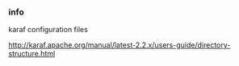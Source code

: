 <!--

    Copyright (C) 2010-2012 Andrei Pozolotin <Andrei.Pozolotin@gmail.com>

    All rights reserved. Licensed under the OSI BSD License.

    http://www.opensource.org/licenses/bsd-license.php

-->

### info

karaf configuration files

http://karaf.apache.org/manual/latest-2.2.x/users-guide/directory-structure.html
